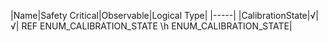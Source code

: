 ﻿

|Name|Safety Critical|Observable|Logical Type|
|-----|
|CalibrationState|√|√| REF ENUM_CALIBRATION_STATE \h ENUM_CALIBRATION_STATE|

